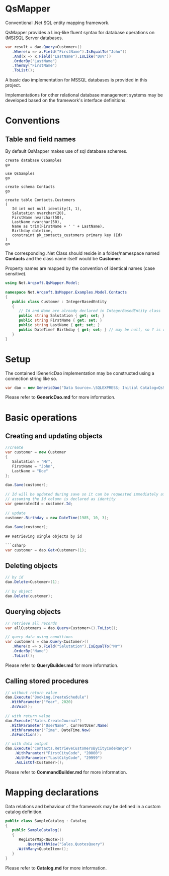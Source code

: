 # QsMapper
Conventional .Net SQL entity mapping framework.

QsMapper provides a Linq-like fluent syntax for database operations on (MS)SQL Server databases.

```csharp
var result = dao.Query<Customer>()  
   .Where(x => x.Field("FirstName").IsEqualTo("John"))  
   .And(x => x.Field("LastName").IsLike("Do%"))  
   .OrderBy("LastName")  
   .ThenBy("FirstName")  
   .ToList();
```

A basic dao implementation for MSSQL databases is provided in this project. 

Implementations for other relational database management systems may be developed based on the framework's interface definitions.

# Conventions

## Table and field names

By default QsMapper makes use of sql database schemes.

```tsql
create database QsSamples
go 

use QsSamples
go

create schema Contacts
go
    
create table Contacts.Customers
(
   Id int not null identity(1, 1),
   Salutation nvarchar(20),
   FirstName nvarchar(50),
   LastName nvarchar(50),
   Name as trim(FirstName + ' ' + LastName),
   Birthday datetime,
   constraint pk_contacts_customers primary key (Id)
)
go
```

The corresponding .Net Class should reside in a folder/namespace named **Contacts** and the class name itself would be **Customer**.

Property names are mapped by the convention of identical names (case sensitive).

```csharp
using Net.Arqsoft.QsMapper.Model; 
    
namespace Net.Arqsoft.QsMapper.Examples.Model.Contacts
{
   public class Customer : IntegerBasedEntity
   {
      // Id and Name are already declared in IntegerBasedEntity class
      public string Salutation { get; set; }
      public string FirstName { get; set; }
      public string LastName { get; set; }
      public DateTime? Birthday { get; set; } // may be null, so ? is recommended but optional
   }
}
```

# Setup

The contained IGenericDao implementation may be constructed using a connection string like so.

```csharp
var dao = new GenericDao("Data Source=.\SQLEXPRESS; Initial Catalog=QsSamples;Integrated Security=True");
```

Please refer to **GenericDao.md** for more information.

# Basic operations

## Creating and updating objects

```csharp
//create
var customer = new Customer
{
   Salutation = "Mr",
   FirstName = "John",
   LastName = "Doe"
};
   
dao.Save(customer);
    
// Id will be updated during save so it can be requested immediately after
// assuming the Id column is declared as identity
var generatedId = customer.Id;
   
// update
customer.Birthday = new DateTime(1985, 10, 3);
    
dao.Save(customer);
    
## Retrieving single objects by id

```csharp
var customer = dao.Get<Customer>(1);
```

## Deleting objects

```csharp
// by id
dao.Delete<Customer>(1);
	
// by object
dao.Delete(customer);
```

## Querying objects

```csharp
// retrieve all records
var allCustomers = dao.Query<Customer>().ToList();

// query data using conditions
var customers = dao.Query<Customer>()
   .Where(x => x.Field("Salutation").IsEqualTo("Mr")
   .OrderBy("Name")
   .ToList();
```

Please refer to **QueryBuilder.md** for more information.

## Calling stored procedures

```csharp
// without return value
dao.Execute("Booking.CreateSchedule")
  .WithParameter("Year", 2020)
  .AsVoid();
      
// with return value
dao.Execute("Sales.CreateJournal")
  .WithParameter("UserName", CurrentUser.Name)
  .WithParameter("Time", DateTime.Now)
  .AsFunction();

// with data output
dao.Execute("Contacts.RetrieveCustomersByCityCodeRange")
    .WithParamter("FirstCityCode", "20000")
    .WithParameter("LastCityCode", "29999")
    .AsListOf<Customer>();
```

Please refer to **CommandBuilder.md** for more information.

# Mapping declarations

Data relations and behaviour of the framework may be defined in a custom catalog definition.

```csharp
public class SampleCatalog : Catalog
{
   public SampleCatalog() 
   {
      RegisterMap<Quote>()
         .QueryWithView("Sales.QuotesQuery")
	 .WithMany<QuoteItem>();
   }
}
```

Please refer to **Catalog.md** for more information.
